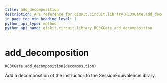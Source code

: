 ```yaml
---
title: add_decomposition
description: API reference for qiskit.circuit.library.RC3XGate.add_decomposition
in_page_toc_min_heading_level: 1
python_api_type: method
python_api_name: qiskit.circuit.library.RC3XGate.add_decomposition
---
```


# add\_decomposition

<span id="qiskit.circuit.library.RC3XGate.add_decomposition" />

`RC3XGate.add_decomposition(decomposition)`

Add a decomposition of the instruction to the SessionEquivalenceLibrary.

